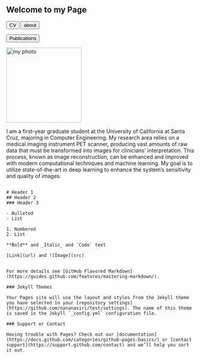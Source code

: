 ## Welcome to my Page
<!-- Link Sample-->
<!-- <a href="https://nananasiri.github.io/Nahid-Nasiri/Nahid_Nasiri_CV.pdf">MyCV</a> -->

<input class="MyButton" onclick="window.location.href='https://nananasiri.github.io/Nahid-Nasiri/Nahid_Nasiri_CV.pdf'" type="button" value="CV" /> <input class="MyButton" onclick="window.location.href='https://nananasiri.github.io/Nahid-Nasiri/about.html'" type="button" value="about" />

<form>
<input class="MyButton" onclick="window.location.href='https://scholar.google.com.tr/citations?user=NeInNdQAAAAJ&hl=en&oi=ao'" type="button" value="Publications" />
</form>


<img src="nahid.png" alt="my photo" style="height: 200px; width: 200px">

<p align=left> I am a first-year graduate student at the University of California at Santa Cruz, majoring in Computer Engineering. My research area relies on a medical imaging instrument PET scanner, producing vast amounts of raw data that must be transformed into images for clinicians’ interpretation. This process, known as image reconstruction, can be enhanced and improved with modern computational techniques and machine learning. My goal is to utilize state-of-the-art in deep learning to enhance the system’s sensitivity and quality of images.</p>

```

# Header 1
## Header 2
### Header 3

- Bulleted
- List

1. Numbered
2. List

**Bold** and _Italic_ and `Code` text

[Link](url) and ![Image](src)


For more details see [GitHub Flavored Markdown](https://guides.github.com/features/mastering-markdown/).

### Jekyll Themes

Your Pages site will use the layout and styles from the Jekyll theme you have selected in your [repository settings](https://github.com/nananasiri/test/settings). The name of this theme is saved in the Jekyll `_config.yml` configuration file.

### Support or Contact

Having trouble with Pages? Check out our [documentation](https://docs.github.com/categories/github-pages-basics/) or [contact support](https://support.github.com/contact) and we’ll help you sort it out.
